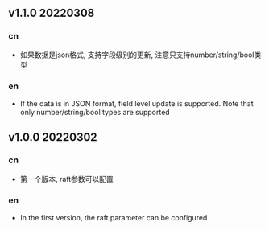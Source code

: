 ## v1.1.0 20220308

### cn
- 如果数据是json格式, 支持字段级别的更新, 注意只支持number/string/bool类型

### en
- If the data is in JSON format, field level update is supported. Note that only number/string/bool types are supported

## v1.0.0 20220302

### cn
- 第一个版本, raft参数可以配置

### en
- In the first version, the raft parameter can be configured


